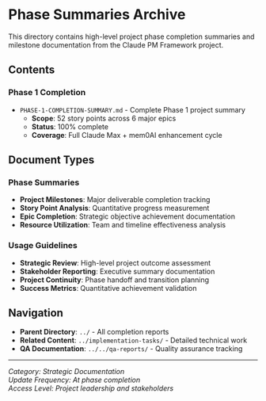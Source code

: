 # Phase Summaries Archive

This directory contains high-level project phase completion summaries and milestone documentation from the Claude PM Framework project.

## Contents

### Phase 1 Completion
- `PHASE-1-COMPLETION-SUMMARY.md` - Complete Phase 1 project summary
  - **Scope**: 52 story points across 6 major epics
  - **Status**: 100% complete
  - **Coverage**: Full Claude Max + mem0AI enhancement cycle

## Document Types

### Phase Summaries
- **Project Milestones**: Major deliverable completion tracking
- **Story Point Analysis**: Quantitative progress measurement
- **Epic Completion**: Strategic objective achievement documentation
- **Resource Utilization**: Team and timeline effectiveness analysis

### Usage Guidelines
- **Strategic Review**: High-level project outcome assessment
- **Stakeholder Reporting**: Executive summary documentation
- **Project Continuity**: Phase handoff and transition planning
- **Success Metrics**: Quantitative achievement validation

## Navigation
- **Parent Directory**: `../` - All completion reports
- **Related Content**: `../implementation-tasks/` - Detailed technical work
- **QA Documentation**: `../../qa-reports/` - Quality assurance tracking

---
*Category: Strategic Documentation*  
*Update Frequency: At phase completion*  
*Access Level: Project leadership and stakeholders*